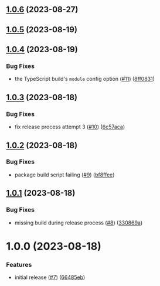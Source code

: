 ## [1.0.6](https://github.com/shtaif/iterified/compare/v1.0.5...v1.0.6) (2023-08-27)

## [1.0.5](https://github.com/shtaif/iterified/compare/v1.0.4...v1.0.5) (2023-08-19)

## [1.0.4](https://github.com/shtaif/iterified/compare/v1.0.3...v1.0.4) (2023-08-19)


### Bug Fixes

* the TypeScript build's `module` config option ([#11](https://github.com/shtaif/iterified/issues/11)) ([8ff0831](https://github.com/shtaif/iterified/commit/8ff0831616946d220b681990ba6c51ae42dbb7e2))

## [1.0.3](https://github.com/shtaif/iterified/compare/v1.0.2...v1.0.3) (2023-08-18)


### Bug Fixes

* fix release process attempt 3 ([#10](https://github.com/shtaif/iterified/issues/10)) ([6c57aca](https://github.com/shtaif/iterified/commit/6c57acabd63e5f0f06c7526e2d3dba1e90115bdc))

## [1.0.2](https://github.com/shtaif/iterified/compare/v1.0.1...v1.0.2) (2023-08-18)


### Bug Fixes

* package build script failing ([#9](https://github.com/shtaif/iterified/issues/9)) ([bf8ffee](https://github.com/shtaif/iterified/commit/bf8ffeebd4dcdc5ce1ed170c85283ca7a7d7ba66))

## [1.0.1](https://github.com/shtaif/iterified/compare/v1.0.0...v1.0.1) (2023-08-18)


### Bug Fixes

* missing build during release process ([#8](https://github.com/shtaif/iterified/issues/8)) ([330869a](https://github.com/shtaif/iterified/commit/330869a21a1e42dd586b96783606153dfacd844c))

# 1.0.0 (2023-08-18)


### Features

* initial release ([#7](https://github.com/shtaif/iterified/issues/7)) ([66485eb](https://github.com/shtaif/iterified/commit/66485eb05e24c5f8262da1342febdcba635c8664))
